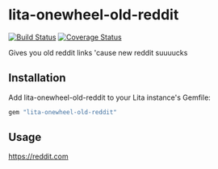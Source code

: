 # lita-onewheel-old-reddit

[![Build Status](https://travis-ci.org/onewheelskyward/lita-onewheel-old-reddit.png?branch=master)](https://travis-ci.org/onewheelskyward/lita-onewheel-old-reddit)
[![Coverage Status](https://coveralls.io/repos/onewheelskyward/lita-onewheel-old-reddit/badge.png)](https://coveralls.io/r/onewheelskyward/lita-onewheel-old-reddit)

Gives you old reddit links 'cause new reddit suuuucks

## Installation

Add lita-onewheel-old-reddit to your Lita instance's Gemfile:

``` ruby
gem "lita-onewheel-old-reddit"
```

## Usage

https://reddit.com

